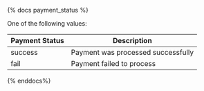 {% docs payment_status %}

One of the following values:

| Payment Status | Description                        |
|----------------|------------------------------------|
| success        | Payment was processed successfully |
| fail           | Payment failed to process          |

{% enddocs%}
